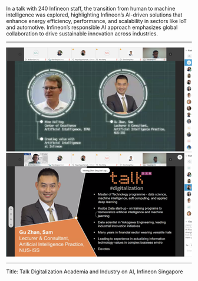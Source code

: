 In a talk with 240 Infineon staff, the transition from human to machine intelligence was explored, highlighting Infineon’s AI-driven solutions that enhance energy efficiency, performance, and scalability in sectors like IoT and automotive. Infineon’s responsible AI approach emphasizes global collaboration to drive sustainable innovation across industries.

---

![](sn001.png)
![](sn002.png)

---

Title:
Talk Digitalization Academia and Industry on AI, Infineon Singapore
